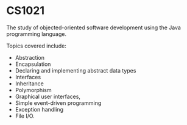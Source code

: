 # CS1021
The study of objected-oriented software development using the Java programming language.

Topics covered include:
- Abstraction 
- Encapsulation 
- Declaring and implementing abstract data types
- Interfaces
- Inheritance
- Polymorphism
- Graphical user interfaces, 
- Simple event-driven programming 
- Exception handling
- File I/O.
